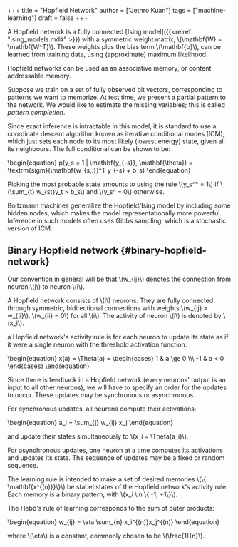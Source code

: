 +++
title = "Hopfield Network"
author = ["Jethro Kuan"]
tags = ["machine-learning"]
draft = false
+++

A Hopfield network is a fully connected [Ising model]({{<relref "ising_models.md#" >}}) with a symmetric
weight matrix, \\(\mathbf{W} = \mathbf{W^T}\\). These weights plus the
bias term \\(\mathbf{b}\\), can be learned from training data, using
(approximate) maximum likelihood.

Hopfield networks can be used as an associative memory, or content
addressable memory.

Suppose we train on a set of fully observed bit vectors, corresponding
to patterns we want to memorize. At test time, we present a partial
pattern to the network. We would like to estimate the missing
variables; this is called _pattern completion_.

Since exact inference is intractable in this model, it is standard to
use a coordinate descent algorithm known as iterative conditional
modes (ICM), which just sets each node to its most likely (lowest
energy) state, given all its neighbours. The full conditional can be
shown to be:

\begin{equation}
  p(y\_s = 1 | \mathbf{y\_{-s}}, \mathbf{\theta}) =
  \textrm{sigm}(\mathbf{w\_{s,:}}^T y\_{-s} + b\_s)
\end{equation}

Picking the most probable state amounts to using the rule \\(y\_s^\* = 1\\)
if \\(\sum\_{t} w\_{st}y\_t > b\_s\\) and \\(y\_s^ = 0\\) otherwise.

Boltzmann machines generalize the Hopfield/Ising model by including
some hidden nodes, which makes the model representationally more
powerful. Inference in such models often uses Gibbs sampling, which is
a stochastic version of ICM.


## Binary Hopfield network {#binary-hopfield-network}

Our convention in general will be that \\(w\_{ij}\\) denotes the connection
from neuron \\(j\\) to neuron \\(i\\).

A Hopfield network consists of \\(I\\) neurons. They are fully connected
through symmetric, bidirectional connections with weights \\(w\_{ij} =
w\_{ji}\\). \\(w\_{ii} = 0\\) for all \\(i\\). The activity of neuron \\(i\\) is
denoted by \\(x\_i\\).

a Hopfield network's activity rule is for each neuron to update its
state as if it were a single neuron with the threshold activation
function:

\begin{equation}
  x(a) = \Theta(a) = \begin{cases}
    1 & a \ge 0 \\\\\\
    -1 & a < 0
  \end{cases}
\end{equation}

Since there is feedback in a Hopfield network (every neurons' output
is an input to all other neurons), we will have to specify an order
for the updates to occur. These updates may be synchronous or
asynchronous.

For synchronous updates, all neurons compute their activations:

\begin{equation}
  a\_i = \sum\_{j} w\_{ij} x\_j
\end{equation}

and update their states simultaneously to \\(x\_i = \Theta(a\_i)\\).

For asynchronous updates, one neuron at a time computes its
activations and updates its state. The sequence of updates may be a
fixed or random sequence.

The learning rule is intended to make a set of desired memories \\(\\{
\mathbf{x^{(n)}}\\}\\) be stabel states of the Hopfield network's
activity rule. Each memory is a binary pattern, with \\(x\_i \in \\{ -1,
+1\\}\\).

The Hebb's rule of learning corresponds to the sum of outer products:

\begin{equation}
  w\_{ij} = \eta \sum\_{n} x\_i^{(n)}x\_j^{(n)}
\end{equation}

where \\(\eta\\) is a constant, commonly chosen to be \\(\frac{1}{n}\\).